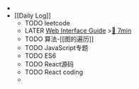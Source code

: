 -
- [[Daily Log]]
	- TODO leetcode
	- LATER [Web Interface Guide](https://interfaces.rauno.me/) >[🍅 7min](#agenda-pomo://?t=p-1686828076167-386)
	- TODO 算法-[[图的遍历]]
	- TODO JavaScript专题
	- TODO ES6
	- TODO React源码
	- TODO React coding
	-